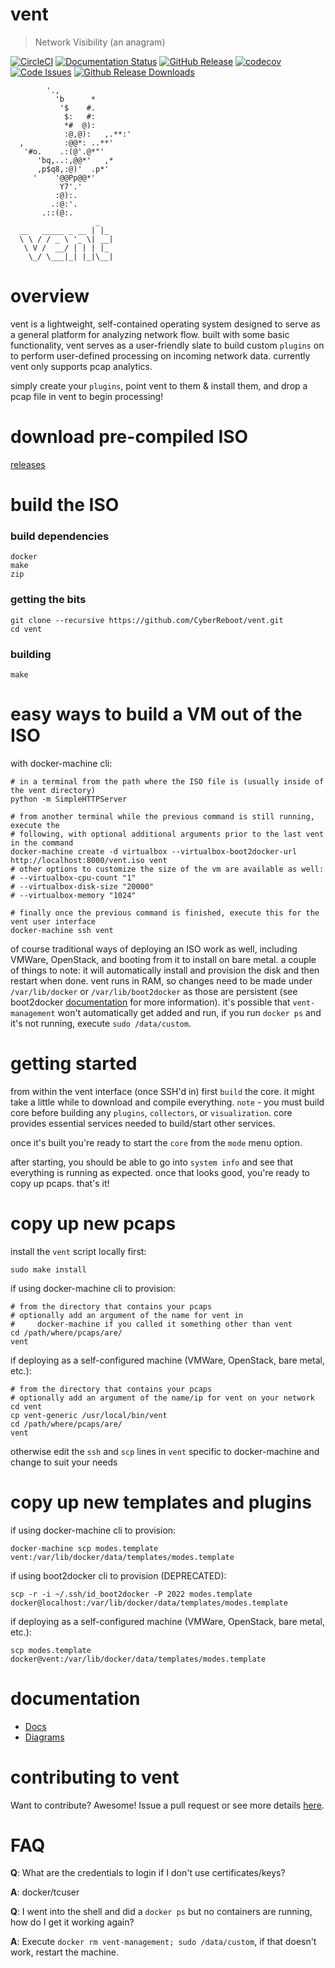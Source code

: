 vent
====

> Network Visibility (an anagram)

[![CircleCI](https://circleci.com/gh/CyberReboot/vent.svg?style=shield)](https://circleci.com/gh/CyberReboot/vent)
[![Documentation Status](https://readthedocs.org/projects/vent/badge/?version=latest)](http://vent.readthedocs.io/en/latest/?badge=latest)
[![GitHub Release](https://badge.fury.io/gh/cyberreboot%2Fvent.svg)](https://github.com/CyberReboot/vent/releases)
[![codecov](https://codecov.io/gh/CyberReboot/vent/branch/master/graph/badge.svg)](https://codecov.io/gh/CyberReboot/vent)
[![Code Issues](https://www.quantifiedcode.com/api/v1/project/ffe3b2d6a9254b98a12de6b3273676b3/badge.svg)](https://www.quantifiedcode.com/app/project/ffe3b2d6a9254b98a12de6b3273676b3)
[![Github Release Downloads](https://img.shields.io/github/downloads/cyberreboot/vent/total.svg?maxAge=2592000)](https://github.com/CyberReboot/vent/releases)

            '.,
              'b      *
               '$    #.
                $:   #:
                *#  @):
                :@,@):   ,.**:'
      ,         :@@*: ..**'
       '#o.    .:(@'.@*"'
          'bq,..:,@@*'   ,*
          ,p$q8,:@)'  .p*'
         '    '@@Pp@@*'
               Y7'.'
              :@):.
             .:@:'.
           .::(@:. 
                       _   
      __   _____ _ __ | |_ 
      \ \ / / _ \ '_ \| __|
       \ V /  __/ | | | |_ 
        \_/ \___|_| |_|\__|

overview
====
vent is a lightweight, self-contained operating system designed to serve as a general platform for analyzing network flow. built with some basic functionality, vent serves as a user-friendly slate to build custom `plugins` on to perform user-defined processing on incoming network data. currently vent only supports pcap analytics.

simply create your `plugins`, point vent to them & install them, and drop a pcap file in vent to begin processing!

download pre-compiled ISO
====

[releases](https://github.com/CyberReboot/vent/releases)


build the ISO
====

### build dependencies

```
docker
make
zip
```

### getting the bits

```
git clone --recursive https://github.com/CyberReboot/vent.git
cd vent
```

### building

```
make
```

easy ways to build a VM out of the ISO
====

with docker-machine cli:

```
# in a terminal from the path where the ISO file is (usually inside of the vent directory)
python -m SimpleHTTPServer

# from another terminal while the previous command is still running, execute the
# following, with optional additional arguments prior to the last vent in the command
docker-machine create -d virtualbox --virtualbox-boot2docker-url http://localhost:8000/vent.iso vent
# other options to customize the size of the vm are available as well:
# --virtualbox-cpu-count "1"
# --virtualbox-disk-size "20000"
# --virtualbox-memory "1024"

# finally once the previous command is finished, execute this for the vent user interface
docker-machine ssh vent
```

of course traditional ways of deploying an ISO work as well, including VMWare, OpenStack, and booting from it to install on bare metal.  a couple of things to note: it will automatically install and provision the disk and then restart when done.  vent runs in RAM, so changes need to be made under `/var/lib/docker` or `/var/lib/boot2docker` as those are persistent (see boot2docker [documentation](https://github.com/boot2docker/boot2docker/blob/master/README.md) for more information).  it's possible that `vent-management` won't automatically get added and run, if you run `docker ps` and it's not running, execute `sudo /data/custom`.

getting started
====

from within the vent interface (once SSH'd in) first `build` the core.  it might take a little while to download and compile everything. `note` - you must build core before building any `plugins`, `collectors`, or `visualization`. core provides essential services needed to build/start other services.

once it's built you're ready to start the `core` from the `mode` menu option.

after starting, you should be able to go into `system info` and see that everything is running as expected.  once that looks good, you're ready to copy up pcaps.  that's it!

copy up new pcaps
====

install the `vent` script locally first:
```
sudo make install
```

if using docker-machine cli to provision:

```
# from the directory that contains your pcaps
# optionally add an argument of the name for vent in
#     docker-machine if you called it something other than vent
cd /path/where/pcaps/are/
vent
```

if deploying as a self-configured machine (VMWare, OpenStack, bare metal, etc.):

```
# from the directory that contains your pcaps
# optionally add an argument of the name/ip for vent on your network
cd vent
cp vent-generic /usr/local/bin/vent
cd /path/where/pcaps/are/
vent
```

otherwise edit the `ssh` and `scp` lines in `vent` specific to docker-machine and change to suit your needs

copy up new templates and plugins
====

if using docker-machine cli to provision:

```
docker-machine scp modes.template vent:/var/lib/docker/data/templates/modes.template
```

if using boot2docker cli to provision (DEPRECATED):

```
scp -r -i ~/.ssh/id_boot2docker -P 2022 modes.template docker@localhost:/var/lib/docker/data/templates/modes.template
```

if deploying as a self-configured machine (VMWare, OpenStack, bare metal, etc.):

```
scp modes.template docker@vent:/var/lib/docker/data/templates/modes.template
```

documentation
====

- [Docs](https://github.com/CyberReboot/vent/tree/master/docs)
- [Diagrams](https://github.com/CyberReboot/vent/tree/master/docs/images)

contributing to vent
====

Want to contribute?  Awesome!  Issue a pull request or see more details [here](https://github.com/CyberReboot/vent/blob/master/CONTRIBUTING.md).

FAQ
====

**Q**: What are the credentials to login if I don't use certificates/keys?

**A**: docker/tcuser

**Q**: I went into the shell and did a `docker ps` but no containers are running, how do I get it working again?

**A**: Execute `docker rm vent-management; sudo /data/custom`, if that doesn't work, restart the machine.
